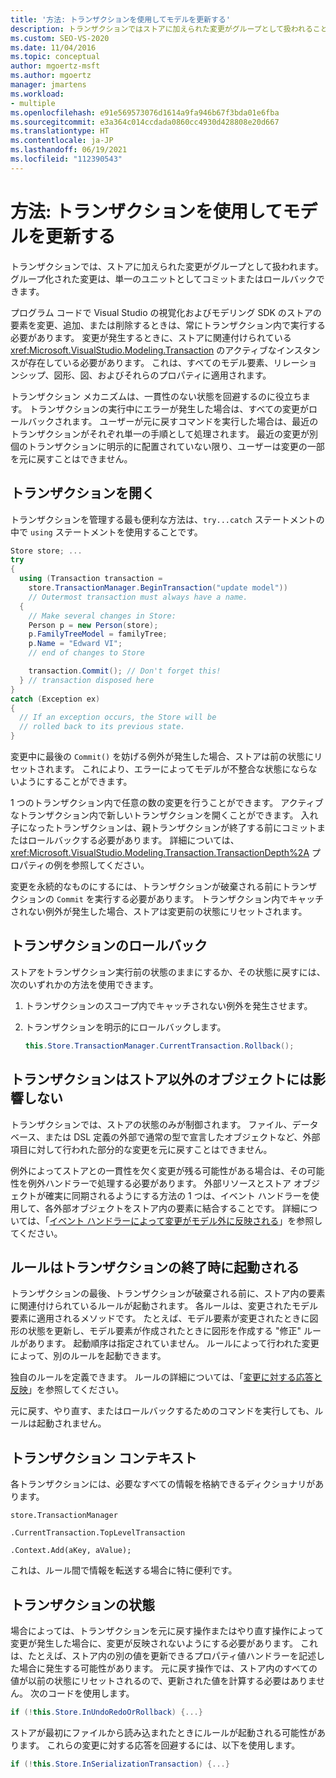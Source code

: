 ```yaml
---
title: '方法: トランザクションを使用してモデルを更新する'
description: トランザクションではストアに加えられた変更がグループとして扱われること、およびトランザクションを使用してモデルを更新する方法について説明します。
ms.custom: SEO-VS-2020
ms.date: 11/04/2016
ms.topic: conceptual
author: mgoertz-msft
ms.author: mgoertz
manager: jmartens
ms.workload:
- multiple
ms.openlocfilehash: e91e569573076d1614a9fa946b67f3bda01e6fba
ms.sourcegitcommit: e3a364c014ccdada0860cc4930d428808e20d667
ms.translationtype: HT
ms.contentlocale: ja-JP
ms.lasthandoff: 06/19/2021
ms.locfileid: "112390543"
---
```

# <a name="how-to-use-transactions-to-update-the-model"></a>方法: トランザクションを使用してモデルを更新する
トランザクションでは、ストアに加えられた変更がグループとして扱われます。 グループ化された変更は、単一のユニットとしてコミットまたはロールバックできます。

 プログラム コードで Visual Studio の視覚化およびモデリング SDK のストアの要素を変更、追加、または削除するときは、常にトランザクション内で実行する必要があります。 変更が発生するときに、ストアに関連付けられている <xref:Microsoft.VisualStudio.Modeling.Transaction> のアクティブなインスタンスが存在している必要があります。 これは、すべてのモデル要素、リレーションシップ、図形、図、およびそれらのプロパティに適用されます。

 トランザクション メカニズムは、一貫性のない状態を回避するのに役立ちます。 トランザクションの実行中にエラーが発生した場合は、すべての変更がロールバックされます。 ユーザーが元に戻すコマンドを実行した場合は、最近のトランザクションがそれぞれ単一の手順として処理されます。 最近の変更が別個のトランザクションに明示的に配置されていない限り、ユーザーは変更の一部を元に戻すことはできません。

## <a name="opening-a-transaction"></a>トランザクションを開く
 トランザクションを管理する最も便利な方法は、`try...catch` ステートメントの中で `using` ステートメントを使用することです。

```csharp
Store store; ...
try
{
  using (Transaction transaction =
    store.TransactionManager.BeginTransaction("update model"))
    // Outermost transaction must always have a name.
  {
    // Make several changes in Store:
    Person p = new Person(store);
    p.FamilyTreeModel = familyTree;
    p.Name = "Edward VI";
    // end of changes to Store

    transaction.Commit(); // Don't forget this!
  } // transaction disposed here
}
catch (Exception ex)
{
  // If an exception occurs, the Store will be
  // rolled back to its previous state.
}
```

 変更中に最後の `Commit()` を妨げる例外が発生した場合、ストアは前の状態にリセットされます。 これにより、エラーによってモデルが不整合な状態にならないようにすることができます。

 1 つのトランザクション内で任意の数の変更を行うことができます。 アクティブなトランザクション内で新しいトランザクションを開くことができます。 入れ子になったトランザクションは、親トランザクションが終了する前にコミットまたはロールバックする必要があります。 詳細については、<xref:Microsoft.VisualStudio.Modeling.Transaction.TransactionDepth%2A> プロパティの例を参照してください。

 変更を永続的なものにするには、トランザクションが破棄される前にトランザクションの `Commit` を実行する必要があります。 トランザクション内でキャッチされない例外が発生した場合、ストアは変更前の状態にリセットされます。

## <a name="rolling-back-a-transaction"></a>トランザクションのロールバック
 ストアをトランザクション実行前の状態のままにするか、その状態に戻すには、次のいずれかの方法を使用できます。

1. トランザクションのスコープ内でキャッチされない例外を発生させます。

2. トランザクションを明示的にロールバックします。

    ```csharp
    this.Store.TransactionManager.CurrentTransaction.Rollback();
    ```

## <a name="transactions-do-not-affect-non-store-objects"></a>トランザクションはストア以外のオブジェクトには影響しない
 トランザクションでは、ストアの状態のみが制御されます。 ファイル、データベース、または DSL 定義の外部で通常の型で宣言したオブジェクトなど、外部項目に対して行われた部分的な変更を元に戻すことはできません。

 例外によってストアとの一貫性を欠く変更が残る可能性がある場合は、その可能性を例外ハンドラーで処理する必要があります。 外部リソースとストア オブジェクトが確実に同期されるようにする方法の 1 つは、イベント ハンドラーを使用して、各外部オブジェクトをストア内の要素に結合することです。 詳細については、「[イベント ハンドラーによって変更がモデル外に反映される](../modeling/event-handlers-propagate-changes-outside-the-model.md)」を参照してください。

## <a name="rules-fire-at-the-end-of-a-transaction"></a>ルールはトランザクションの終了時に起動される
 トランザクションの最後、トランザクションが破棄される前に、ストア内の要素に関連付けられているルールが起動されます。 各ルールは、変更されたモデル要素に適用されるメソッドです。 たとえば、モデル要素が変更されたときに図形の状態を更新し、モデル要素が作成されたときに図形を作成する "修正" ルールがあります。 起動順序は指定されていません。 ルールによって行われた変更によって、別のルールを起動できます。

 独自のルールを定義できます。 ルールの詳細については、「[変更に対する応答と反映](../modeling/responding-to-and-propagating-changes.md)」を参照してください。

 元に戻す、やり直す、またはロールバックするためのコマンドを実行しても、ルールは起動されません。

## <a name="transaction-context"></a>トランザクション コンテキスト
 各トランザクションには、必要なすべての情報を格納できるディクショナリがあります。

 `store.TransactionManager`

 `.CurrentTransaction.TopLevelTransaction`

 `.Context.Add(aKey, aValue);`

 これは、ルール間で情報を転送する場合に特に便利です。

## <a name="transaction-state"></a>トランザクションの状態
 場合によっては、トランザクションを元に戻す操作またはやり直す操作によって変更が発生した場合に、変更が反映されないようにする必要があります。 これは、たとえば、ストア内の別の値を更新できるプロパティ値ハンドラーを記述した場合に発生する可能性があります。 元に戻す操作では、ストア内のすべての値が以前の状態にリセットされるので、更新された値を計算する必要はありません。 次のコードを使用します。

```csharp
if (!this.Store.InUndoRedoOrRollback) {...}
```

 ストアが最初にファイルから読み込まれたときにルールが起動される可能性があります。 これらの変更に対する応答を回避するには、以下を使用します。

```csharp
if (!this.Store.InSerializationTransaction) {...}
```
